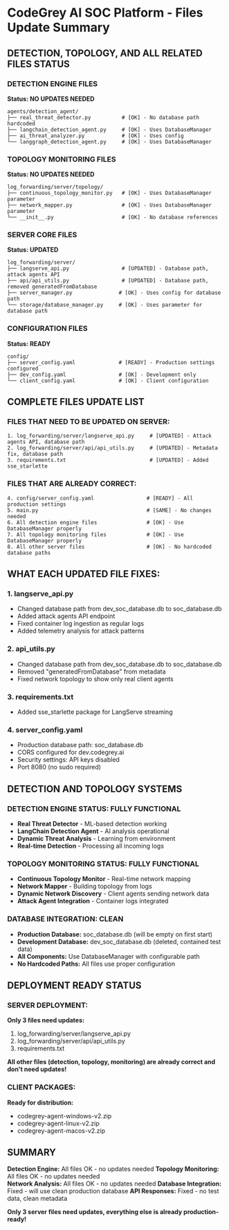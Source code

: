 # CodeGrey AI SOC Platform - Files Update Summary

## DETECTION, TOPOLOGY, AND ALL RELATED FILES STATUS

### DETECTION ENGINE FILES
**Status: NO UPDATES NEEDED**
```
agents/detection_agent/
├── real_threat_detector.py          # [OK] - No database path hardcoded
├── langchain_detection_agent.py     # [OK] - Uses DatabaseManager
├── ai_threat_analyzer.py            # [OK] - Uses config
└── langgraph_detection_agent.py     # [OK] - Uses DatabaseManager
```

### TOPOLOGY MONITORING FILES  
**Status: NO UPDATES NEEDED**
```
log_forwarding/server/topology/
├── continuous_topology_monitor.py   # [OK] - Uses DatabaseManager parameter
├── network_mapper.py                # [OK] - Uses DatabaseManager parameter
└── __init__.py                      # [OK] - No database references
```

### SERVER CORE FILES
**Status: UPDATED**
```
log_forwarding/server/
├── langserve_api.py                 # [UPDATED] - Database path, attack agents API
├── api/api_utils.py                 # [UPDATED] - Database path, removed generatedFromDatabase
├── server_manager.py               # [OK] - Uses config for database path
└── storage/database_manager.py     # [OK] - Uses parameter for database path
```

### CONFIGURATION FILES
**Status: READY**
```
config/
├── server_config.yaml              # [READY] - Production settings configured
├── dev_config.yaml                 # [OK] - Development only
└── client_config.yaml              # [OK] - Client configuration
```

## COMPLETE FILES UPDATE LIST

### FILES THAT NEED TO BE UPDATED ON SERVER:
```
1. log_forwarding/server/langserve_api.py     # [UPDATED] - Attack agents API, database path
2. log_forwarding/server/api/api_utils.py     # [UPDATED] - Metadata fix, database path  
3. requirements.txt                           # [UPDATED] - Added sse_starlette
```

### FILES THAT ARE ALREADY CORRECT:
```
4. config/server_config.yaml                 # [READY] - All production settings
5. main.py                                   # [SAME] - No changes needed
6. All detection engine files                # [OK] - Use DatabaseManager properly
7. All topology monitoring files             # [OK] - Use DatabaseManager properly
8. All other server files                    # [OK] - No hardcoded database paths
```

## WHAT EACH UPDATED FILE FIXES:

### 1. langserve_api.py
- Changed database path from dev_soc_database.db to soc_database.db
- Added attack agents API endpoint
- Fixed container log ingestion as regular logs
- Added telemetry analysis for attack patterns

### 2. api_utils.py  
- Changed database path from dev_soc_database.db to soc_database.db
- Removed "generatedFromDatabase" from metadata
- Fixed network topology to show only real client agents

### 3. requirements.txt
- Added sse_starlette package for LangServe streaming

### 4. server_config.yaml
- Production database path: soc_database.db
- CORS configured for dev.codegrey.ai
- Security settings: API keys disabled
- Port 8080 (no sudo required)

## DETECTION AND TOPOLOGY SYSTEMS

### DETECTION ENGINE STATUS: FULLY FUNCTIONAL
- **Real Threat Detector** - ML-based detection working
- **LangChain Detection Agent** - AI analysis operational  
- **Dynamic Threat Analysis** - Learning from environment
- **Real-time Detection** - Processing all incoming logs

### TOPOLOGY MONITORING STATUS: FULLY FUNCTIONAL
- **Continuous Topology Monitor** - Real-time network mapping
- **Network Mapper** - Building topology from logs
- **Dynamic Network Discovery** - Client agents sending network data
- **Attack Agent Integration** - Container logs integrated

### DATABASE INTEGRATION: CLEAN
- **Production Database:** soc_database.db (will be empty on first start)
- **Development Database:** dev_soc_database.db (deleted, contained test data)
- **All Components:** Use DatabaseManager with configurable path
- **No Hardcoded Paths:** All files use proper configuration

## DEPLOYMENT READY STATUS

### SERVER DEPLOYMENT:
**Only 3 files need updates:**
1. log_forwarding/server/langserve_api.py
2. log_forwarding/server/api/api_utils.py  
3. requirements.txt

**All other files (detection, topology, monitoring) are already correct and don't need updates!**

### CLIENT PACKAGES:
**Ready for distribution:**
- codegrey-agent-windows-v2.zip
- codegrey-agent-linux-v2.zip
- codegrey-agent-macos-v2.zip

## SUMMARY

**Detection Engine:** All files OK - no updates needed
**Topology Monitoring:** All files OK - no updates needed  
**Network Analysis:** All files OK - no updates needed
**Database Integration:** Fixed - will use clean production database
**API Responses:** Fixed - no test data, clean metadata

**Only 3 server files need updates, everything else is already production-ready!**
